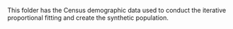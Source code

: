 This folder has the Census demographic data used to conduct the iterative proportional 
fitting and create the synthetic population.
